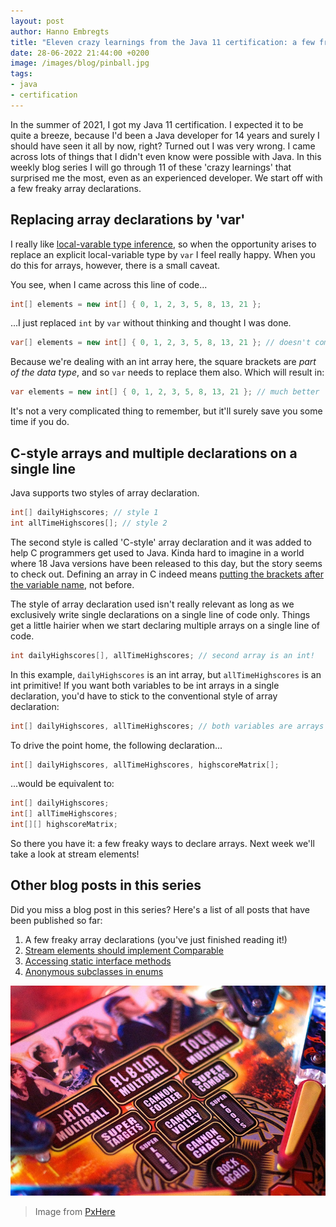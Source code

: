 ```yaml
---
layout: post
author: Hanno Embregts
title: "Eleven crazy learnings from the Java 11 certification: a few freaky array declarations (1/11)"
date: 28-06-2022 21:44:00 +0200
image: /images/blog/pinball.jpg
tags: 
- java
- certification
---
```


In the summer of 2021, I got my Java 11 certification. I expected it to be quite a breeze, because I'd been a Java developer for 14 years and surely I should have seen it all by now, right? Turned out I was very wrong. I came across lots of things that I didn't even know were possible with Java. In this weekly blog series I will go through 11 of these 'crazy learnings' that surprised me the most, even as an experienced developer. We start off with a few freaky array declarations.

## Replacing array declarations by 'var'

I really like [local-varable type inference](https://openjdk.org/jeps/286), so when the opportunity arises to replace an explicit local-variable type by `var` I feel really happy. 
When you do this for arrays, however, there is a small caveat.

You see, when I came across this line of code...

```java
int[] elements = new int[] { 0, 1, 2, 3, 5, 8, 13, 21 };
```

...I just replaced `int` by `var` without thinking and thought I was done.

```java
var[] elements = new int[] { 0, 1, 2, 3, 5, 8, 13, 21 }; // doesn't compile!
```

Because we're dealing with an int array here, the square brackets are *part of the data type*, and so `var` needs to replace them also. Which will result in:

```java
var elements = new int[] { 0, 1, 2, 3, 5, 8, 13, 21 }; // much better
```

It's not a very complicated thing to remember, but it'll surely save you some time if you do.

## C-style arrays and multiple declarations on a single line

Java supports two styles of array declaration.

```java
int[] dailyHighscores; // style 1
int allTimeHighscores[]; // style 2
```

The second style is called 'C-style' array declaration and it was added to help C programmers get used to Java. Kinda hard to imagine in a world where 18 Java versions have been released to this day, but the story seems to check out. Defining an array in C indeed means [putting the brackets after the variable name](https://www.w3schools.com/c/c_arrays.php), not before.

The style of array declaration used isn't really relevant as long as we exclusively write single declarations on a single line of code only. Things get a little hairier when we start declaring multiple arrays on a single line of code.

```java
int dailyHighscores[], allTimeHighscores; // second array is an int!
```

In this example, `dailyHighscores` is an int array, but `allTimeHighscores` is an int primitive!
If you want both variables to be int arrays in a single declaration, you'd have to stick to the conventional style of array declaration:

```java
int[] dailyHighscores, allTimeHighscores; // both variables are arrays now
```

To drive the point home, the following declaration...

```java
int[] dailyHighscores, allTimeHighscores, highscoreMatrix[];
```

...would be equivalent to:

```java
int[] dailyHighscores;
int[] allTimeHighscores;
int[][] highscoreMatrix;
```

So there you have it: a few freaky ways to declare arrays. Next week we'll take a look at stream elements!

## Other blog posts in this series

Did you miss a blog post in this series? Here's a list of all posts that have been published so far:

1. A few freaky array declarations (you've just finished reading it!)
2. [Stream elements should implement Comparable](/2022/07/05/eleven-crazy-learnings-stream-elements-comparable.html)
3. [Accessing static interface methods](/2022/07/12/eleven-crazy-learnings-accessing-static-interface-methods.html)
4. [Anonymous subclasses in enums](/2022/07/19/eleven-crazy-learnings-anonymous-subclass-in-enum.html)

![Pinball machine](/images/blog/pinball.jpg)
> Image from <a href="https://pxhere.com/nl/photo/201809">PxHere</a>
